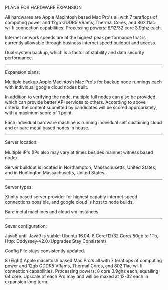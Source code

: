 PLANS FOR HARDWARE EXPANSION

All hardwares are Apple Macintosh based Mac Pro's all with 7 teraflops of computing power and 12gb GDDR5 VRams, Thermal Cores, and 802.11ac wi-fi connection capabilities. Processing powers: 8/12/32 core 3.9ghz each.

Internet network speeds are at the highest peak performance that is currently allowable through business internet speed buildout and access.

Dual-system backup, which is a factor of stability and data security performance.

--------

Expansion plans:

Multiple backup Apple Macintosh Mac Pro's for backup node runnings each with individual google cloud nodes built.

In addition to verifying the node, multiple full nodes can also be provided, which can provide better API services to others.
According to above criteria, the content submitted by candidates will be scored appropriately, with a maximum score of 1 point.

Each individual hardware machine is running individual self sustaining cloud and or bare metal based nodes in house.

--------

Server location:

Multiple IP's (IPs also may vary at times besides mainnet witness based node)

Server buildout is located in Northampton, Massachusetts, United States, and in Huntington Massachusetts, United States.

--------

Server types:

Xfinity based server provider for highest capably internet speed connections possible, and google cloud is host to node builds.

Bare metal machines and cloud vm instances.

--------

Sever configuration:

Java8 until Java9 is stable: Ubuntu 16.04, 8 Core/12/32 Core/ 50gb to 1Tb, Http: Oddyssey-v2.0.(Upgrades Stay Consistent)

Config File stays consistently updated.

8 (Eight) Apple macintosh based Mac Pro's all with 7 teraflops of computing power and 12gb GDDR5 VRams, Thermal Cores, and 802.11ac wi-fi connection capabilities. Processing powers: 8 core 3.9ghz each, equalling 64 core. Upscale of each Pro may and will be maxed at 12-32 each in expansion long term.
